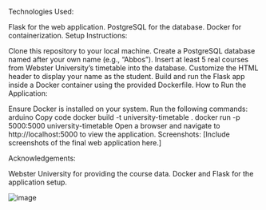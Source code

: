 Technologies Used:

Flask for the web application.
PostgreSQL for the database.
Docker for containerization.
Setup Instructions:

Clone this repository to your local machine.
Create a PostgreSQL database named after your own name (e.g., “Abbos”).
Insert at least 5 real courses from Webster University’s timetable into the database.
Customize the HTML header to display your name as the student.
Build and run the Flask app inside a Docker container using the provided Dockerfile.
How to Run the Application:

Ensure Docker is installed on your system.
Run the following commands:
arduino
Copy code
docker build -t university-timetable .
docker run -p 5000:5000 university-timetable
Open a browser and navigate to http://localhost:5000 to view the application.
Screenshots: [Include screenshots of the final web application here.]

Acknowledgements:

Webster University for providing the course data.
Docker and Flask for the application setup.

![image](https://github.com/user-attachments/assets/822d6f72-eb70-40a6-bfca-3e0ded584343)
